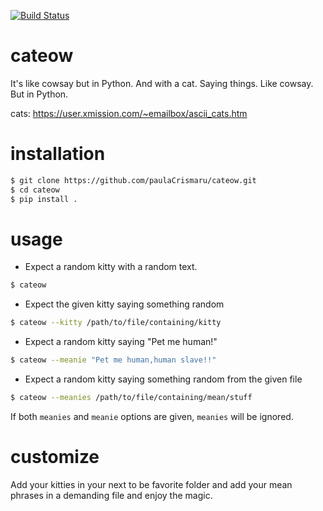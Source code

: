[![Build Status](https://travis-ci.org/paulaCrismaru/cateow.svg?branch=master)](https://travis-ci.org/paulaCrismaru/cateow)
# cateow
It's like cowsay but in Python. And with a cat. Saying things. Like cowsay. But in Python.

cats: https://user.xmission.com/~emailbox/ascii_cats.htm

# installation
```sh
$ git clone https://github.com/paulaCrismaru/cateow.git
$ cd cateow
$ pip install .
```

# usage
- Expect a random kitty with a random text.
```sh
$ cateow
```
- Expect the given kitty saying something random
```sh
$ cateow --kitty /path/to/file/containing/kitty
```
- Expect a random kitty saying "Pet me human!"
```sh
$ cateow --meanie "Pet me human,human slave!!"
```
- Expect a random kitty saying something random from the given file
```sh
$ cateow --meanies /path/to/file/containing/mean/stuff
```

If both `meanies` and `meanie` options are given, `meanies` will be ignored.

# customize
Add your kitties in your next to be favorite folder and add your mean phrases in a demanding file and enjoy the magic.
